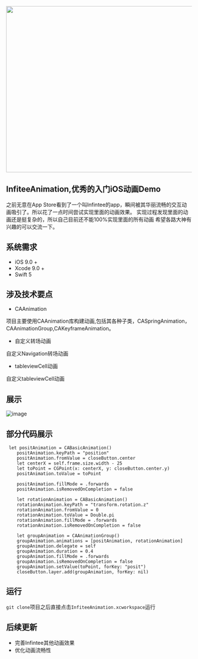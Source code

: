 <div style="align: center">
<img src="https://github.com/MaterYi/-InfiteeAnimation/blob/master/Fodder/InfiteeAnimation.png" width="600" height="450"/>
</div>

## InfiteeAnimation,优秀的入门iOS动画Demo

之前无意在App Store看到了一个叫Infintee的app，瞬间被其华丽流畅的交互动画吸引了。所以花了一点时间尝试实现里面的动画效果。
实现过程发现里面的动画还是挺复杂的，所以自己目前还不能100%实现里面的所有动画
希望各路大神有兴趣的可以交流一下。

## 系统需求
- iOS 9.0 +
- Xcode 9.0 +
- Swift 5

## 涉及技术要点
- CAAnimation 

项目主要使用CAAnimation库构建动画,包括其各种子类，CASpringAnimation，CAAnimationGroup,CAKeyframeAnimation。

- 自定义转场动画

自定义Navigation转场动画

- tableviewCell动画

自定义tableviewCell动画

## 展示
 ![image](https://github.com/MaterYi/-InfiteeAnimation/blob/master/Fodder/test.gif)

## 部分代码展示
```
 let positAnimation = CABasicAnimation()
	positAnimation.keyPath = "position"
	positAnimation.fromValue = closeButton.center
	let centerX = self.frame.size.width - 25
	let toPoint = CGPoint(x: centerX, y: closeButton.center.y)
	positAnimation.toValue = toPoint
	
	positAnimation.fillMode = .forwards
	positAnimation.isRemovedOnCompletion = false
	
	let rotationAnimation = CABasicAnimation()
	rotationAnimation.keyPath = "transform.rotation.z"
	rotationAnimation.fromValue = 0
	rotationAnimation.toValue = Double.pi
	rotationAnimation.fillMode = .forwards
	rotationAnimation.isRemovedOnCompletion = false
	
	let groupAnimation = CAAnimationGroup()
	groupAnimation.animations = [positAnimation, rotationAnimation]
	groupAnimation.delegate = self
	groupAnimation.duration = 0.4
	groupAnimation.fillMode = .forwards
	groupAnimation.isRemovedOnCompletion = false
	groupAnimation.setValue(toPoint, forKey: "posit")
	closeButton.layer.add(groupAnimation, forKey: nil)
```

## 运行
`git clone`项目之后直接点击`InfiteeAnimation.xcworkspace`运行

## 后续更新
- 完善Infintee其他动画效果
- 优化动画流畅性